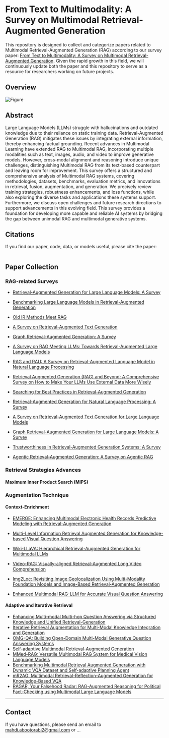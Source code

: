 # From Text to Multimodality: A Survey on Multimodal Retrieval-Augmented Generation

This repository is designed to collect and categorize papers related to Multimodal Retrieval-Augmented Generation (RAG) according to our survey paper: [From Text to Multimodality: A Survey on Multimodal Retrieval-Augmented Generation](https://arxiv.org/abs/xxxxx). Given the rapid growth in this field, we will continuously update both the paper and this repository to serve as a resource for researchers working on future projects.

## Overview
![Figure]()

## Abstract
Large Language Models (LLMs) struggle with hallucinations and outdated knowledge due to their reliance on static training data. Retrieval-Augmented Generation (RAG) mitigates these issues by integrating external information, thereby enhancing factual grounding. Recent advances in Multimodal Learning have extended RAG to Multimodal RAG, incorporating multiple modalities such as text, images, audio, and video to improve generative models. However, cross-modal alignment and reasoning introduce unique challenges, distinguishing Multimodal RAG from its text-based counterpart and leaving room for improvement.
This survey offers a structured and comprehensive analysis of Multimodal RAG systems, covering methodologies, datasets, benchmarks, evaluation metrics, and innovations in retrieval, fusion, augmentation, and generation. We precisely review training strategies, robustness enhancements, and loss functions, while also exploring the diverse tasks and applications these systems support. 
Furthermore, we discuss open challenges and future research directions to support advancements in this evolving field. This survey provides a foundation for developing more capable and reliable AI systems by bridging the gap between unimodal RAG and multimodal generative systems.

## Citations
If you find our paper, code, data, or models useful, please cite the paper:
```

```

## Paper Collection
### RAG-related Surveys
- [Retrieval-Augmented Generation for Large Language Models: A Survey](https://arxiv.org/abs/2312.10997)

- [Benchmarking Large Language Models in Retrieval-Augmented Generation](https://arxiv.org/abs/2309.01431) 

- [Old IR Methods Meet RAG](https://dl.acm.org/doi/pdf/10.1145/3626772.3657935)  

- [A Survey on Retrieval-Augmented Text Generation](https://arxiv.org/abs/2202.01110)  

- [Graph Retrieval-Augmented Generation: A Survey](https://arxiv.org/abs/2408.08921)  

- [A Survey on RAG Meeting LLMs: Towards Retrieval-Augmented Large Language Models](https://arxiv.org/abs/2405.06211)

- [RAG and RAU: A Survey on Retrieval-Augmented Language Model in Natural Language Processing](https://arxiv.org/abs/2404.19543)  

- [Retrieval Augmented Generation (RAG) and Beyond: A Comprehensive Survey on How to Make Your LLMs Use External Data More Wisely](https://arxiv.org/abs/2409.14924)  

- [Searching for Best Practices in Retrieval-Augmented Generation](https://arxiv.org/abs/2407.01219)  

- [Retrieval-Augmented Generation for Natural Language Processing: A Survey](https://arxiv.org/abs/2407.13193)  

- [A Survey on Retrieval-Augmented Text Generation for Large Language Models](https://arxiv.org/abs/2404.10981)  

- [Graph Retrieval-Augmented Generation for Large Language Models: A Survey](https://papers.ssrn.com/sol3/papers.cfm?abstract_id=4895062) 

- [Trustworthiness in Retrieval-Augmented Generation Systems: A Survey](https://arxiv.org/abs/2409.10102)  

- [Agentic Retrieval-Augmented Generation: A Survey on Agentic RAG](https://arxiv.org/abs/2501.09136)


### Retrieval Strategies Advances
#### Maximum Inner Product Search (MIPS)

### Augmentation Technique
#### Context-Enrichment 

- [EMERGE: Enhancing Multimodal Electronic Health Records Predictive Modeling with Retrieval-Augmented Generation](https://doi.org/10.1145/3627673.3679582)  

- [Multi-Level Information Retrieval Augmented Generation for Knowledge-based Visual Question Answering](https://aclanthology.org/2024.emnlp-main.922/)  
- [Wiki-LLaVA: Hierarchical Retrieval-Augmented Generation for Multimodal LLMs](https://openaccess.thecvf.com/content/CVPR2024/html/Caffagni_Wiki-LLaVA_Hierarchical_Retrieval-Augmented_Generation_for_Multimodal_LLMs_CVPR_2024_paper.html)  
- [Video-RAG: Visually-aligned Retrieval-Augmented Long Video Comprehension](https://arxiv.org/abs/2411.13093)  
- [Img2Loc: Revisiting Image Geolocalization Using Multi-Modality Foundation Models and Image-Based Retrieval-Augmented Generation](https://doi.org/10.1145/3627673.3679582)  
- [Enhanced Multimodal RAG-LLM for Accurate Visual Question Answering](https://arxiv.org/abs/2412.20927) 

#### Adaptive and Iterative Retrieval

- [Enhancing Multi-modal Multi-hop Question Answering via Structured Knowledge and Unified Retrieval-Generation](https://doi.org/10.1145/3581783.3611964)  
- [Iterative Retrieval Augmentation for Multi-Modal Knowledge Integration and Generation](http://dx.doi.org/10.36227/techrxiv.172840252.24352951/v1)  
- [OMG-QA: Building Open-Domain Multi-Modal Generative Question Answering Systems](https://aclanthology.org/2024.emnlp-industry.75/)  
- [Self-adaptive Multimodal Retrieval-Augmented Generation](https://arxiv.org/abs/2410.11321)  
- [MMed-RAG: Versatile Multimodal RAG System for Medical Vision Language Models](https://arxiv.org/abs/2410.13085)  
- [Benchmarking Multimodal Retrieval Augmented Generation with Dynamic VQA Dataset and Self-adaptive Planning Agent](https://arxiv.org/abs/2411.02937)  
- [mR2AG: Multimodal Retrieval-Reflection-Augmented Generation for Knowledge-Based VQA](https://api.semanticscholar.org/CorpusID:274192536)  
- [RAGAR, Your Falsehood Radar: RAG-Augmented Reasoning for Political Fact-Checking using Multimodal Large Language Models](https://aclanthology.org/2024.fever-1.29/)

---
## Contact
If you have questions, please send an email to mahdi.abootorabi2@gmail.com or ...
